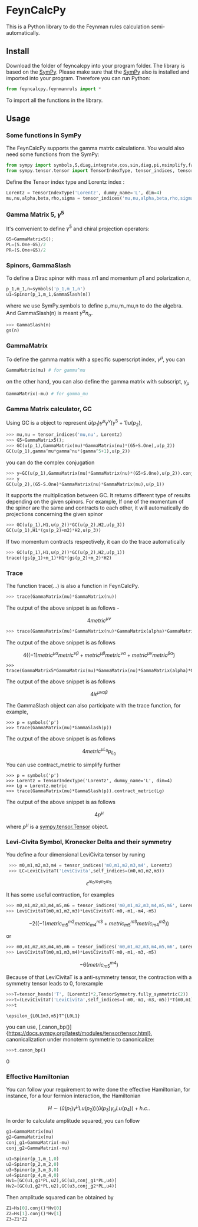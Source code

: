 # FeynCalcPy
This is a Python library to do the Feynman rules calculation semi-automatically. 

## Install
Download the folder of feyncalcpy into your program folder. The library is based on the [SymPy](https://github.com/sympy/sympy). Please make sure that the [SymPy](https://github.com/sympy/sympy) also is installed and imported into your program.
Therefore you can run Python:
~~~ python
from feyncalcpy.feynmanruls import *
~~~
To import all the functions in the library.
## Usage
### Some functions in SymPy 
The FeynCalcPy supports the gamma matrix calculations. You would also need some functions from the SymPy:
~~~ python
from sympy import symbols,S,diag,integrate,cos,sin,diag,pi,nsimplify,factor
from sympy.tensor.tensor import TensorIndexType, tensor_indices, tensor_heads
~~~
Define the Tensor index type and Lorentz index :
~~~ python
Lorentz = TensorIndexType('Lorentz', dummy_name='L', dim=4)
mu,nu,alpha,beta,rho,sigma = tensor_indices('mu,nu,alpha,beta,rho,sigma', Lorentz)
~~~

### Gamma Matrix 5, $\gamma^5$ 
It's convenient to define $\gamma^5$ and chiral projection operators:
~~~ python
G5=GammaMatrix5();
PL=(S.One-G5)/2
PR=(S.One+G5)/2
~~~

### Spinors, GammaSlash
To define a Dirac spinor with mass $m1$ and momentum $p1$ and polarization $n$, 
~~~ python
p_1,m_1,n=symbols('p_1,m_1,n')
u1=Spinor(p_1,m_1,GammaSlash(n))
~~~
where we use SymPy.symbols to define p_mu,m_mu,n to do the algebra. And GammaSlash(n) is meant $\gamma^\alpha n_\alpha$. 
~~~ python
>>> GammaSlash(n)
gs(n)
~~~

### GammaMatrix
To define the gamma matrix with a specific superscript index, $\gamma^\mu$, you can 
~~~ python
GammaMatrix(mu) # for gamma^mu
~~~
on the other hand, you can also define the gamma matrix with subscript, $\gamma_\mu$
~~~ python
GammaMatrix(-mu) # for gamma_mu
~~~

### Gamma Matrix calculator, GC 
Using GC is a object to represent $\bar u(p_1)\gamma^\mu\gamma^\nu(\gamma^5+1)u(p_2)$, 
~~~ python
>>> mu,nu = tensor_indices('mu,nu', Lorentz)
>>> G5=GammaMatrix5();
>>> GC(u(p_1),GammaMatrix(mu)*GammaMatrix(nu)*(G5+S.One),u(p_2))
GC(u(p_1),gamma^mu*gamma^nu*(gamma^5+1),u(p_2))
~~~
you can do the complex conjugation
~~~ python
>>> y=GC(u(p_1),GammaMatrix(mu)*GammaMatrix(nu)*(G5+S.One),u(p_2)).conj()
>>> y
GC(u(p_2),(G5-S.One)*GammaMatrix(nu)*GammaMatrix(mu),u(p_1))
~~~

It supports the multiplication between GC. It returns different type of results depending on the given spinors. For example, If one of the momentum of the spinor are the same and contracts to each other, it will automatically do projections concerning the given spinor
~~~ python
>>> GC(u(p_1),H1,u(p_2))*GC(u(p_2),H2,u(p_3))
GC(u(p_1),H1*(gs(p_2)+m2)*H2,u(p_3))
~~~
If two momentum contracts respectively, it can do the trace automatically
~~~ python
>>> GC(u(p_1),H1,u(p_2))*GC(u(p_2),H2,u(p_1))
trace((gs(p_1)+m_1)*H1*(gs(p_2)+m_2)*H2)
~~~
### Trace 
The function trace(...) is also a function in FeynCalcPy.
~~~ python
>>> trace(GammaMatrix(mu)*GammaMatrix(nu))
~~~
The output of the above snippet is as follows -
~~~ math
 4 metric^{\mu\nu}
~~~

~~~ python
>>> trace(GammaMatrix(mu)*GammaMatrix(nu)*GammaMatrix(alpha)*GammaMatrix(beta))
~~~
The output of the above snippet is as follows 
~~~ math
4 ((-1)metric^{\mu\alpha}metric^{\nu\beta}+metric^{\mu\beta}metric^{\nu\alpha}+metric^{\mu\nu}metric^{\beta\alpha})
~~~
~~~
>>> trace(GammaMatrix5*GammaMatrix(mu)*GammaMatrix(nu)*GammaMatrix(alpha)*GammaMatrix(beta))
~~~
The output of the above snippet is as follows 
~~~ math
4i\epsilon^{\mu\nu\alpha\beta}
~~~
The GammaSlash object can also participate with the trace function, for example,
~~~
>>> p = symbols('p')
>>> trace(GammaMatrix(mu)*GammaSlash(p))
~~~
The output of the above snippet is as follows 
~~~ math
 4 metric^{\mu L_0}p_{L_0}
~~~
You can use contract_metric to simplify further
~~~
>>> p = symbols('p')
>>> Lorentz = TensorIndexType('Lorentz', dummy_name='L', dim=4)
>>> Lg = Lorentz.metric
>>> trace(GammaMatrix(mu)*GammaSlash(p)).contract_metric(Lg)
~~~
The output of the above snippet is as follows 
~~~ math
 4p^\mu
~~~
where $p^\mu$ is a [sympy.tensor.Tensor](https://docs.sympy.org/latest/modules/tensor/tensor.html) object.
### Levi-Civita Symbol, Kronecker Delta and their symmetry
You define a four dimensional LeviCivita tensor by runing 
~~~ python
 >>> m0,m1,m2,m3,m4 = tensor_indices('m0,m1,m2,m3,m4', Lorentz)
 >>> LC=LeviCivitaT('LeviCivita',self_indices=(m0,m1,m2,m3))
~~~
~~~ math
 \epsilon^{m_0m_1m_2m_3}
~~~
It has some useful contraction, for examples
~~~python
>>> m0,m1,m2,m3,m4,m5,m6 = tensor_indices('m0,m1,m2,m3,m4,m5,m6', Lorentz)
>>> LeviCivitaT(m0,m1,m2,m3)*LeviCivitaT(-m0,-m1,-m4,-m5)
~~~
~~~ math
 -2((-1)metric_{m5}^{m2}metric_{m4}^{m3}+metric_{m5}^{m3}metric_{m4}^{m2}))
~~~
or 
~~~python
>>> m0,m1,m2,m3,m4,m5,m6 = tensor_indices('m0,m1,m2,m3,m4,m5,m6', Lorentz)
>>> LeviCivitaT(m0,m1,m3,m4)*LeviCivitaT(-m0,-m1,-m3,-m5)
~~~
~~~ math
 -6(metric_{m5}^{m4})
~~~
Because of that LeviCivitaT is a anti-symmetry tensor, the contraction with a symmetry tensor leads to 0, forexample
~~~ python
>>>T=tensor_heads('T', [Lorentz]*2,TensorSymmetry.fully_symmetric(2))
>>>t=(LeviCivitaT('LeviCivita',self_indices=(-m0,-m1,-m3,-m5))*T(m0,m1))
>>>t
~~~
~~~ 
\epsilon_{L0L1m3,m5}T^{L0L1}
~~~
you can use, [.canon_bp()]{https://docs.sympy.org/latest/modules/tensor/tensor.html}, canonicalization under monoterm symmetrie to canonicalize:
~~~ python
>>>t.canon_bp()
~~~
0
### Effective Hamiltonian 
You can follow your requirement to write done the effective Hamiltonian, for instance, for a four fermion interaction, the Hamiltonian
~~~ math
 H\sim (\bar u(p_1)\gamma^\mu L u(p_2))(\bar u(p_3)\gamma_\mu L u(p_4))+h.c. .
~~~ 
In order to calculate amplitude squared, you can follow
~~~ python
g1=GammaMatrix(mu)
g2=GammaMatrix(nu)
conj_g1=GammaMatrix(-mu)
conj_g2=GammaMatrix(-nu)

u1=Spinor(p_1,m_1,0)
u2=Spinor(p_2,m_2,0)
u3=Spinor(p_3,m_3,0)
u4=Spinor(p_4,m_4,0)
Hv1=[GC(u1,g1*PL,u2),GC(u3,conj_g1*PL,u4)]
Hv2=[GC(u1,g2*PL,u2),GC(u3,conj_g2*PL,u4)]
~~~
Then amplitude squared can be obtained by
~~~ python
Z1=Hs[0].conj()*Hv[0]
Z2=Hs[1].conj()*Hv[1]
Z3=Z1*Z2
~~~
